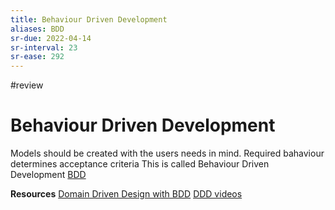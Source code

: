 ```yaml
---
title: Behaviour Driven Development
aliases: BDD
sr-due: 2022-04-14
sr-interval: 23
sr-ease: 292
---
```

#review 

# Behaviour Driven Development
Models should be created with the users needs in mind. 
Required bahaviour determines acceptance criteria
This is called Behaviour Driven Development [BDD](None)

**Resources** 
[Domain Driven Design with BDD](https://www.youtube.com/watch?v=Ju50D11EIoE)
[DDD videos](https://www.youtube.com/playlist?list=PLZBNtT95PIW3BPNYF5pYOi4MJjg_boXCG)